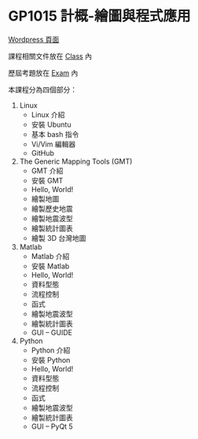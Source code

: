 # GP1015 計概-繪圖與程式應用

[Wordpress 頁面](https://jimmylab.wordpress.com/gp1015/)

課程相關文件放在 [Class](Class) 內

歷屆考題放在 [Exam](Exam) 內

本課程分為四個部分：

1. Linux
   - Linux 介紹
   - 安裝 Ubuntu
   - 基本 bash 指令
   - Vi/Vim 編輯器
   - GitHub
2. The Generic Mapping Tools (GMT)
   - GMT 介紹
   - 安裝 GMT
   - Hello, World!
   - 繪製地圖
   - 繪製歷史地震
   - 繪製地震波型
   - 繪製統計圖表
   - 繪製 3D 台灣地圖
3. Matlab
   - Matlab 介紹
   - 安裝 Matlab
   - Hello, World!
   - 資料型態
   - 流程控制
   - 函式
   - 繪製地震波型
   - 繪製統計圖表
   - GUI – GUIDE
4. Python
   - Python 介紹
   - 安裝 Python
   - Hello, World!
   - 資料型態
   - 流程控制
   - 函式
   - 繪製地震波型
   - 繪製統計圖表
   - GUI – PyQt 5
